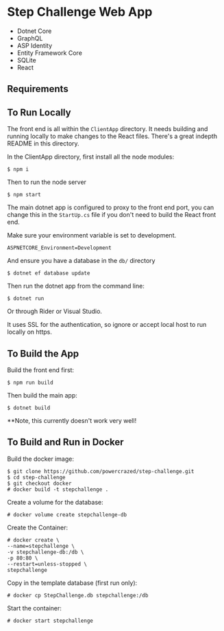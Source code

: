# Step Challenge Web App

- Dotnet Core
- GraphQL
- ASP Identity
- Entity Framework Core
- SQLite
- React

## Requirements

## To Run Locally

The front end is all within the `ClientApp` directory. It needs building and running locally to make changes to the React files. There's a great indepth README in this directory.

In the ClientApp directory, first install all the node modules:

```
$ npm i
```
Then to run the node server

```
$ npm start
```

The main dotnet app is configured to proxy to the front end port, you can change this in the `StartUp.cs` file if you don't need to build the React front end.

Make sure your environment variable is set to development.
```
ASPNETCORE_Environment=Development
```

And ensure you have a database in the `db/` directory

```
$ dotnet ef database update
```

Then run the dotnet app from the command line:

```
$ dotnet run
```

Or through Rider or Visual Studio.

It uses SSL for the authentication, so ignore or accept local host to run locally on https.

## To Build the App

Build the front end first:

```
$ npm run build
```

Then build the main app:

```
$ dotnet build
```

**Note, this currently doesn't work very well!

## To Build and Run in Docker

Build the docker image:

```
$ git clone https://github.com/powercrazed/step-challenge.git
$ cd step-challenge
$ git checkout docker
# docker build -t stepchallenge .
```

Create a volume for the database:

```
# docker volume create stepchallenge-db
```

Create the Container:

```
# docker create \
--name=stepchallenge \
-v stepchallenge-db:/db \
-p 80:80 \
--restart=unless-stopped \
stepchallenge
```

Copy in the template database (first run only):

```
# docker cp StepChallenge.db stepchallenge:/db
```

Start the container:

```
# docker start stepchallenge
```